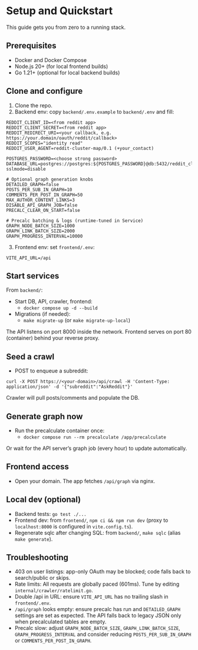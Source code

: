 # Setup and Quickstart

This guide gets you from zero to a running stack.

## Prerequisites

- Docker and Docker Compose
- Node.js 20+ (for local frontend builds)
- Go 1.21+ (optional for local backend builds)

## Clone and configure

1. Clone the repo.
2. Backend env: copy `backend/.env.example` to `backend/.env` and fill:

```
REDDIT_CLIENT_ID=<from reddit app>
REDDIT_CLIENT_SECRET=<from reddit app>
REDDIT_REDIRECT_URI=<your callback, e.g. https://your.domain/oauth/reddit/callback>
REDDIT_SCOPES="identity read"
REDDIT_USER_AGENT=reddit-cluster-map/0.1 (+your_contact)

POSTGRES_PASSWORD=<choose strong password>
DATABASE_URL=postgres://postgres:${POSTGRES_PASSWORD}@db:5432/reddit_cluster?sslmode=disable

# Optional graph generation knobs
DETAILED_GRAPH=false
POSTS_PER_SUB_IN_GRAPH=10
COMMENTS_PER_POST_IN_GRAPH=50
MAX_AUTHOR_CONTENT_LINKS=3
DISABLE_API_GRAPH_JOB=false
PRECALC_CLEAR_ON_START=false

# Precalc batching & logs (runtime-tuned in Service)
GRAPH_NODE_BATCH_SIZE=1000
GRAPH_LINK_BATCH_SIZE=2000
GRAPH_PROGRESS_INTERVAL=10000
```

3. Frontend env: set `frontend/.env`:

```
VITE_API_URL=/api
```

## Start services

From `backend/`:

- Start DB, API, crawler, frontend:
  - `docker compose up -d --build`
- Migrations (if needed):
  - `make migrate-up` (or `make migrate-up-local`)

The API listens on port 8000 inside the network. Frontend serves on port 80 (container) behind your reverse proxy.

## Seed a crawl

- POST to enqueue a subreddit:

```
curl -X POST https://<your-domain>/api/crawl -H 'Content-Type: application/json' -d '{"subreddit":"AskReddit"}'
```

Crawler will pull posts/comments and populate the DB.

## Generate graph now

- Run the precalculate container once:
  - `docker compose run --rm precalculate /app/precalculate`

Or wait for the API server’s graph job (every hour) to update automatically.

## Frontend access

- Open your domain. The app fetches `/api/graph` via nginx.

## Local dev (optional)

- Backend tests: `go test ./...`
- Frontend dev: from `frontend/`, `npm ci && npm run dev` (proxy to `localhost:8000` is configured in `vite.config.ts`).
- Regenerate sqlc after changing SQL: from `backend/`, `make sqlc` (alias `make generate`).

## Troubleshooting

- 403 on user listings: app-only OAuth may be blocked; code falls back to search/public or skips.
- Rate limits: All requests are globally paced (601ms). Tune by editing `internal/crawler/ratelimit.go`.
- Double /api in URL: ensure `VITE_API_URL` has no trailing slash in `frontend/.env`.
- `/api/graph` looks empty: ensure precalc has run and `DETAILED_GRAPH` settings are set as expected. The API falls back to legacy JSON only when precalculated tables are empty.
- Precalc slow: adjust `GRAPH_NODE_BATCH_SIZE`, `GRAPH_LINK_BATCH_SIZE`, `GRAPH_PROGRESS_INTERVAL` and consider reducing `POSTS_PER_SUB_IN_GRAPH` or `COMMENTS_PER_POST_IN_GRAPH`.
